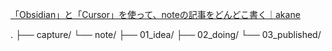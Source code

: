 [「Obsidian」と「Cursor」を使って、noteの記事をどんどこ書く｜akane](https://note.com/akane_desu/n/ne6ffcc4b24e7)

.
├── capture/
└── note/
    ├── 01_idea/
    ├── 02_doing/
    └── 03_published/
